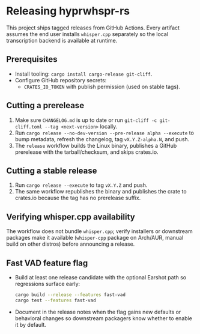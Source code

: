 # Releasing hyprwhspr-rs

This project ships tagged releases from GitHub Actions. Every artifact assumes the end user installs `whisper.cpp` separately so the local transcription backend is available at runtime.

## Prerequisites

- Install tooling: `cargo install cargo-release git-cliff`.
- Configure GitHub repository secrets:
  - `CRATES_IO_TOKEN` with publish permission (used on stable tags).

## Cutting a prerelease

1. Make sure `CHANGELOG.md` is up to date or run `git-cliff -c git-cliff.toml --tag <next-version>` locally.
2. Run `cargo release --no-dev-version --pre-release alpha --execute` to bump metadata, refresh the changelog, tag `vX.Y.Z-alpha.N`, and push.
3. The `release` workflow builds the Linux binary, publishes a GitHub prerelease with the tarball/checksum, and skips crates.io.

## Cutting a stable release

1. Run `cargo release --execute` to tag `vX.Y.Z` and push.
2. The same workflow republishes the binary and publishes the crate to crates.io because the tag has no prerelease suffix.

## Verifying whisper.cpp availability

The workflow does not bundle `whisper.cpp`; verify installers or downstream packages make it available (`whisper-cpp` package on Arch/AUR, manual build on other distros) before announcing a release.

## Fast VAD feature flag

- Build at least one release candidate with the optional Earshot path so regressions surface early:

  ```bash
  cargo build --release --features fast-vad
  cargo test --features fast-vad
  ```

- Document in the release notes when the flag gains new defaults or behavioral changes so downstream packagers know whether to enable it by default.
